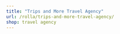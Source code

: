 ```yaml
---
title: "Trips and More Travel Agency"
url: /rolla/trips-and-more-travel-agency/
shop: travel agency
---
```

